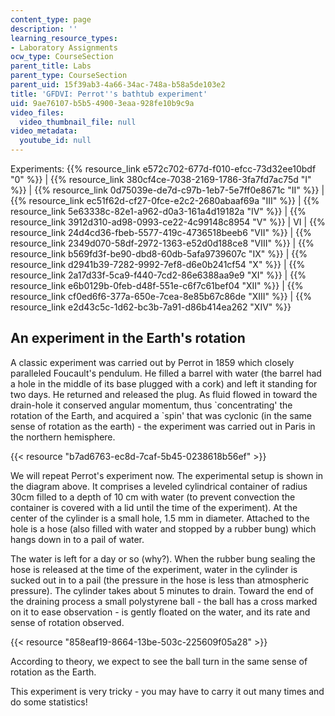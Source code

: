 ```yaml
---
content_type: page
description: ''
learning_resource_types:
- Laboratory Assignments
ocw_type: CourseSection
parent_title: Labs
parent_type: CourseSection
parent_uid: 15f39ab3-4a66-34ac-748a-b58a5de103e2
title: 'GFDVI: Perrot''s bathtub experiment'
uid: 9ae76107-b5b5-4900-3eaa-928fe10b9c9a
video_files:
  video_thumbnail_file: null
video_metadata:
  youtube_id: null
---
```


Experiments: {{% resource_link e572c702-677d-f010-efcc-73d32ee10bdf "0" %}} | {{% resource_link 380cf4ce-7038-2169-1786-3fa7fd7ac75d "I" %}} | {{% resource_link 0d75039e-de7d-c97b-1eb7-5e7ff0e8671c "II" %}} | {{% resource_link ec51f62d-cf27-0fce-e2c2-2680abaaf69a "III" %}} | {{% resource_link 5e63338c-82e1-a962-d0a3-161a4d19182a "IV" %}} | {{% resource_link 3912d310-ad98-0993-ce22-4c99148c8954 "V" %}} | VI | {{% resource_link 24d4cd36-fbeb-5577-419c-4736518beeb6 "VII" %}} | {{% resource_link 2349d070-58df-2972-1363-e52d0d188ce8 "VIII" %}} | {{% resource_link b569fd3f-be90-dbd8-60db-5afa9739607c "IX" %}} | {{% resource_link d2941b39-7282-9992-7ef8-d6e0b241cf54 "X" %}} | {{% resource_link 2a17d33f-5ca9-f440-7cd2-86e6388aa9e9 "XI" %}} | {{% resource_link e6b0129b-0feb-d48f-551e-c6f7c61bef04 "XII" %}} | {{% resource_link cf0ed6f6-377a-650e-7cea-8e85b67c86de "XIII" %}} | {{% resource_link e2d43c5c-1d62-bc3b-7a91-d86b414ea262 "XIV" %}}

An experiment in the Earth's rotation
-------------------------------------

A classic experiment was carried out by Perrot in 1859 which closely paralleled Foucault's pendulum. He filled a barrel with water (the barrel had a hole in the middle of its base plugged with a cork) and left it standing for two days. He returned and released the plug. As fluid flowed in toward the drain-hole it conserved angular momentum, thus &grave;concentrating' the rotation of the Earth, and acquired a &grave;spin' that was cyclonic (in the same sense of rotation as the earth) - the experiment was carried out in Paris in the northern hemisphere.

{{< resource "b7ad6763-ec8d-7caf-5b45-0238618b56ef" >}}

We will repeat Perrot's experiment now. The experimental setup is shown in the diagram above. It comprises a leveled cylindrical container of radius 30cm filled to a depth of 10 cm with water (to prevent convection the container is covered with a lid until the time of the experiment). At the center of the cylinder is a small hole, 1.5 mm in diameter. Attached to the hole is a hose (also filled with water and stopped by a rubber bung) which hangs down in to a pail of water.

The water is left for a day or so (why?). When the rubber bung sealing the hose is released at the time of the experiment, water in the cylinder is sucked out in to a pail (the pressure in the hose is less than atmospheric pressure). The cylinder takes about 5 minutes to drain. Toward the end of the draining process a small polystyrene ball - the ball has a cross marked on it to ease observation - is gently floated on the water, and its rate and sense of rotation observed.

{{< resource "858eaf19-8664-13be-503c-225609f05a28" >}}

According to theory, we expect to see the ball turn in the same sense of rotation as the Earth.

This experiment is very tricky - you may have to carry it out many times and do some statistics!